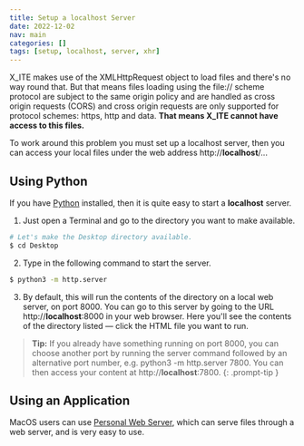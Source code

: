 ```yaml
---
title: Setup a localhost Server
date: 2022-12-02
nav: main
categories: []
tags: [setup, localhost, server, xhr]
---
```

X_ITE makes use of the XMLHttpRequest object to load files and there's no way round that. But that means files loading using the file:// scheme protocol are subject to the same origin policy and are handled as cross origin requests (CORS) and cross origin requests are only supported for protocol schemes: https, http and data. **That means X_ITE cannot have access to this files.**

To work around this problem you must set up a localhost server, then you can access your local files under the web address http://**localhost**/...

## Using Python

If you have [Python](https://www.python.org) installed, then it is quite easy to start a **localhost** server.

1. Just open a Terminal and go to the directory you want to make available.

```sh
# Let's make the Desktop directory available.
$ cd Desktop
```

2. Type in the following command to start the server.

```sh
$ python3 -m http.server
```

3. By default, this will run the contents of the directory on a local web server, on port 8000. You can go to this server by going to the URL http://**localhost**:8000 in your web browser. Here you'll see the contents of the directory listed — click the HTML file you want to run.

>**Tip:** If you already have something running on port 8000, you can choose another port by running the server command followed by an alternative port number, e.g. python3 -m http.server 7800. You can then access your content at http://**localhost**:7800.
{: .prompt-tip }

## Using an Application

MacOS users can use [Personal Web Server](https://apps.apple.com/de/app/personal-web-server/id1486323797?mt=12), which can serve files through a web server, and is very easy to use.
